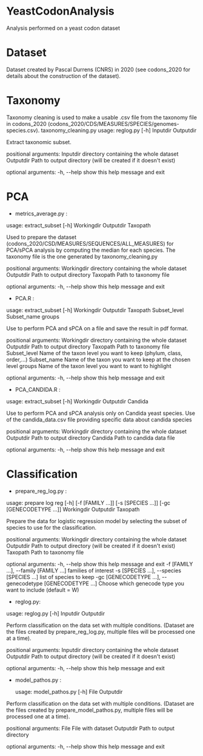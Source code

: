# YeastCodonAnalysis
Analysis performed on a yeast codon dataset

# Dataset

Dataset created by Pascal Durrens (CNRS) in 2020 (see codons_2020 for details about the construction of the dataset).

# Taxonomy

Taxonomy cleaning is used to make a usable .csv file from the taxonomy file in codons_2020 (codons_2020/CDS/MEASURES/SPECIES/genomes-species.csv).
taxonomy_cleaning.py
usage: reglog.py [-h] Inputdir Outputdir     

Extract taxonomic subset.

positional arguments:
  Inputdir    directory containing the whole dataset
  Outputdir   Path to output directory (will be created if it doesn't exist)

optional arguments:
  -h, --help  show this help message and exit

# PCA

- metrics_average.py : 

usage: extract_subset [-h] Workingdir Outputdir Taxopath

Used to prepare the dataset (codons_2020/CSD/MEASURES/SEQUENCES/ALL_MEASURES) for PCA/sPCA analysis by computing the median for each species. The taxonomy file is the one generated by taxonomy_cleaning.py 

positional arguments:
  Workingdir  directory containing the whole dataset
  Outputdir   Path to output directory 
  Taxopath    Path to taxonomy file

optional arguments:
  -h, --help  show this help message and exit

- PCA.R :

usage: extract_subset [-h] Workingdir Outputdir Taxopath Subset_level Subset_name groups

Use to perform PCA and sPCA on a file and save the result in pdf format.

positional arguments:
  Workingdir  directory containing the whole dataset
  Outputdir     Path to output directory 
  Taxopath      Path to taxonomy file
  Subset_level  Name of the taxon level you want to keep (phylum, class, order,...)
  Subset_name   Name of the taxon you want to keep at the chosen level
  groups        Name of the taxon level you want to want to highlight

optional arguments:
  -h, --help  show this help message and exit

- PCA_CANDIDA.R :

usage: extract_subset [-h] Workingdir Outputdir Candida

Use to perform PCA and sPCA analysis only on Candida yeast species. Use of the candida_data.csv file providing specific data about candida species

positional arguments:
  Workingdir  directory containing the whole dataset
  Outputdir   Path to output directory 
  Candida     Path to candida data file

optional arguments:
  -h, --help  show this help message and exit  

# Classification

- prepare_reg_log.py :

usage: prepare log reg [-h] [-f [FAMILY ...]] [-s [SPECIES ...]] [-gc [GENECODETYPE ...]] Workingdir Outputdir Taxopath

Prepare the data for logistic regression model by selecting the subset of species to use for the classification.

positional arguments:
  Workingdir            directory containing the whole dataset
  Outputdir             Path to output directory (will be created if it doesn't exist)
  Taxopath              Path to taxonomy file

optional arguments:
  -h, --help            show this help message and exit
  -f [FAMILY ...], --family [FAMILY ...]
                        families of interest
  -s [SPECIES ...], --species [SPECIES ...]
                        list of species to keep
  -gc [GENECODETYPE ...], --genecodetype [GENECODETYPE ...]
                        Choose which genecode type you want to include (default = W)


- reglog.py:

usage: reglog.py [-h] Inputdir Outputdir

Perform classification on the data set with multiple conditions. (Dataset are the files created by prepare_reg_log.py, multiple files will be processed one at a time).

positional arguments:
  Inputdir    directory containing the whole dataset
  Outputdir   Path to output directory (will be created if it doesn't exist)

optional arguments:
  -h, --help  show this help message and exit

- model_pathos.py :

  usage: model_pathos.py [-h] File Outputdir

Perform classification on the data set with multiple conditions. (Dataset are the files created by prepare_model_pathos.py, multiple files will be processed one at a time).

positional arguments:
  File        File with dataset
  Outputdir   Path to output directory

optional arguments:
  -h, --help  show this help message and exit

  



  


